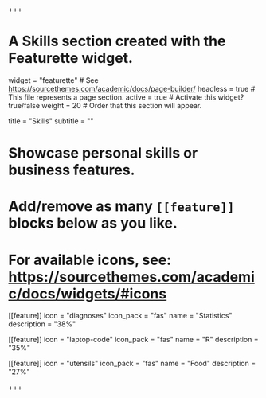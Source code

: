 +++
# A Skills section created with the Featurette widget.
widget = "featurette"  # See https://sourcethemes.com/academic/docs/page-builder/
headless = true  # This file represents a page section.
active = true  # Activate this widget? true/false
weight = 20  # Order that this section will appear.

title = "Skills"
subtitle = ""

# Showcase personal skills or business features.
# 
# Add/remove as many `[[feature]]` blocks below as you like.
# 
# For available icons, see: https://sourcethemes.com/academic/docs/widgets/#icons

[[feature]]
  icon = "diagnoses"
  icon_pack = "fas"
  name = "Statistics"
  description = "38%"  
  
[[feature]]
  icon = "laptop-code"
  icon_pack = "fas"
  name = "R"
  description = "35%"

  
[[feature]]
  icon = "utensils"
  icon_pack = "fas"
  name = "Food"
  description = "27%"

+++
